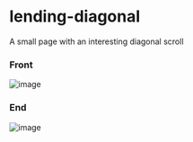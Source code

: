 # lending-diagonal
A small page with an interesting diagonal scroll
### Front 
![image](https://github.com/01cheese/lending-diagonal/assets/115219323/4f1a17d6-1176-42fb-be41-b7f010f607f3)

### End
![image](https://github.com/01cheese/lending-diagonal/assets/115219323/3186fc7f-61b1-41ff-83fd-23e2201c2e6d)
